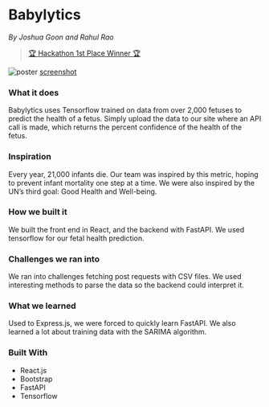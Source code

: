 # Babylytics

_By Joshua Goon and Rahul Rao_

> [🏆 Hackathon 1st Place Winner 🏆](https://devpost.com/software/babylytics)

![poster](https://challengepost-s3-challengepost.netdna-ssl.com/photos/production/software_photos/001/920/347/datas/original.png)
[screenshot](https://challengepost-s3-challengepost.netdna-ssl.com/photos/production/software_photos/001/920/338/datas/original.png)

### What it does

Babylytics uses Tensorflow trained on data from over 2,000 fetuses to predict the health of a fetus. Simply upload the data to our site where an API call is made, which returns the percent confidence of the health of the fetus.

### Inspiration

Every year, 21,000 infants die. Our team was inspired by this metric, hoping to prevent infant mortality one step at a time. We were also inspired by the UN’s third goal: Good Health and Well-being.

### How we built it

We built the front end in React, and the backend with FastAPI. We used tensorflow for our fetal health prediction.

### Challenges we ran into

We ran into challenges fetching post requests with CSV files. We used interesting methods to parse the data so the backend could interpret it.

### What we learned

Used to Express.js, we were forced to quickly learn FastAPI. We also learned a lot about training data with the SARIMA algorithm.

### Built With

- React.js
- Bootstrap
- FastAPI
- Tensorflow
